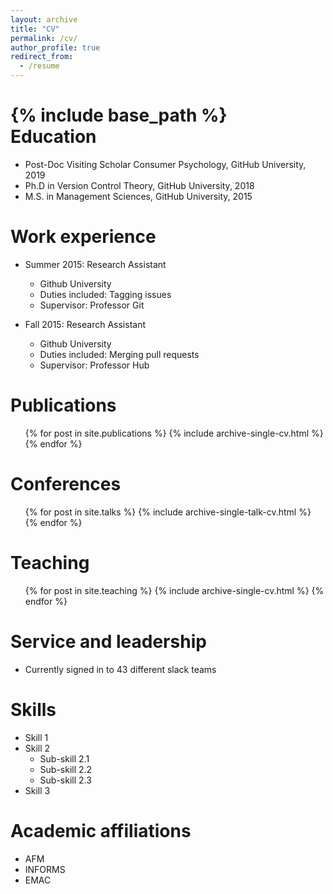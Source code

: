 ```yaml
---
layout: archive
title: "CV"
permalink: /cv/
author_profile: true
redirect_from:
  - /resume
---
```


{% include base_path %}
<br>
Education
======
* Post-Doc Visiting Scholar Consumer Psychology, GitHub University, 2019
* Ph.D in Version Control Theory, GitHub University, 2018
* M.S. in Management Sciences, GitHub University, 2015


Work experience
======
* Summer 2015: Research Assistant
  * Github University
  * Duties included: Tagging issues
  * Supervisor: Professor Git

* Fall 2015: Research Assistant
  * Github University
  * Duties included: Merging pull requests
  * Supervisor: Professor Hub
  
Publications
======
  <ul>{% for post in site.publications %}
    {% include archive-single-cv.html %}
  {% endfor %}</ul>
  
Conferences
======
  <ul>{% for post in site.talks %}
    {% include archive-single-talk-cv.html %}
  {% endfor %}</ul>
  
Teaching
======
  <ul>{% for post in site.teaching %}
    {% include archive-single-cv.html %}
  {% endfor %}</ul>
  
Service and leadership
======
* Currently signed in to 43 different slack teams

Skills
======
* Skill 1
* Skill 2
  * Sub-skill 2.1
  * Sub-skill 2.2
  * Sub-skill 2.3
* Skill 3

Academic affiliations
======
* AFM
* INFORMS
* EMAC